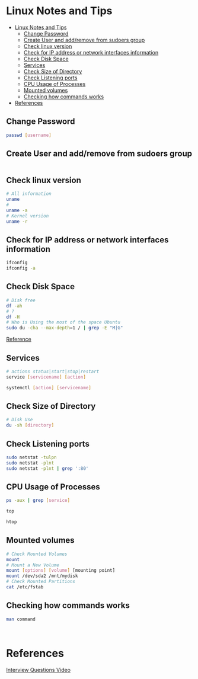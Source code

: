 # Linux Notes and Tips
<!-- TOC -->

- [Linux Notes and Tips](#linux-notes-and-tips)
  - [Change Password](#change-password)
  - [Create User and add/remove from sudoers group](#create-user-and-addremove-from-sudoers-group)
  - [Check linux version](#check-linux-version)
  - [Check for IP address or network interfaces information](#check-for-ip-address-or-network-interfaces-information)
  - [Check Disk Space](#check-disk-space)
  - [Services](#services)
  - [Check Size of Directory](#check-size-of-directory)
  - [Check Listening ports](#check-listening-ports)
  - [CPU Usage of Processes](#cpu-usage-of-processes)
  - [Mounted volumes](#mounted-volumes)
  - [Checking how commands works](#checking-how-commands-works)
- [References](#references)

<!-- /TOC -->
## Change Password
```bash
passwd [username]
```
## Create User and add/remove from sudoers group
```bash
```
## Check linux version
```bash
# All information
uname
# 
uname -a
# Kernel version
uname -r 
```
## Check for IP address or network interfaces information

```bash
ifconfig
ifconfig -a
```
## Check Disk Space

```bash
# Disk free 
df -ah
# ?
df -H
# Who is Using the most of the space Ubuntu
sudo du -cha --max-depth=1 / | grep -E "M|G"
```
[Reference](https://askubuntu.com/questions/911865/no-more-disk-space-how-can-i-find-what-is-taking-up-the-space)

## Services 
```bash
# actions status|start|stop|restart
service [servicename] [action]

systemctl [action] [servicename]
```
## Check Size of Directory
```bash
# Disk Use
du -sh [directory]
```
## Check Listening ports
```bash
sudo netstat -tulpn
sudo netstat -plnt
sudo netstat -plnt | grep ':80'
```
## CPU Usage of Processes
```bash
ps -aux | grep [service]

top

htop
```
## Mounted volumes
```bash
# Check Mounted Volumes
mount
# Mount a New Volume
mount [options] [volume] [mounting point]
mount /dev/sda2 /mnt/mydisk
# Check Mounted Partitions
cat /etc/fstab
```
## Checking how commands works
```bash
man command
```

```console
```

```bash
```

# References
[Interview Questions Video](https://youtu.be/l0QGLMwR-lY)